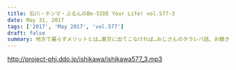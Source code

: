 ```yaml
---
title: 石川・ホンマ・ぶるんのBe-SIDE Your Life! vol.577-3
date: May 31, 2017
tags: ['2017', 'May 2017', 'vol.577']
draft: false
summary: 地方で暮らすメリットとは…東京に出てこなければ…おじさんのタラレバ話、お聴き下さい。MIURA
---
```


http://project-phi.ddo.jp/ishikawa/ishikawa577_3.mp3